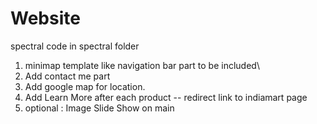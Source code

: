 # Website
spectral code in spectral folder

1. minimap template like  navigation bar part to be included\
2. Add contact me part
3. Add google map for location.
4. Add Learn More after each product -- redirect link to indiamart page
5. optional : Image Slide Show on main

